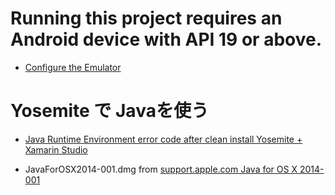 # Running this project requires an Android device with API 19 or above.

- [Configure the Emulator](http://developer.xamarin.com/guides/android/getting_started/installation/configure_emulator/)

# Yosemite で Javaを使う

- [Java Runtime Environment error code after clean install Yosemite + Xamarin Studio](http://forums.xamarin.com/discussion/26263/java-runtime-environment-error-code-after-clean-install-yosemite-xamarin-studio)

- JavaForOSX2014-001.dmg from [support.apple.com Java for OS X 2014-001](http://support.apple.com/kb/DL1572?viewlocale=ja_JP) 
